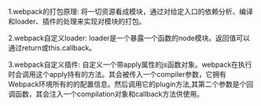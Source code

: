 1.webpack的打包原理:
  将一切资源看成模块，通过对给定入口的依赖分析、编译和loader、插件的处理来实现对模块的打包。
  
2.webpack自定义loader:
  loader是一个暴露一个函数的node模块。返回值可以通过return或this.callback。
  
3.webpack自定义插件:
  自定义一个带apply属性的js函数对象。webpack在执行时会调用这个apply持有的方法。其会被传入一个compiler参数，它拥有Webpack环境所有的的配置信息。然后调用它的plugin方法,其第二个参数是个回调函数，其会注入一个compilation对象和callback方法供使用。